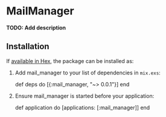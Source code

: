 # MailManager

**TODO: Add description**

## Installation

If [available in Hex](https://hex.pm/docs/publish), the package can be installed as:

  1. Add mail_manager to your list of dependencies in `mix.exs`:

        def deps do
          [{:mail_manager, "~> 0.0.1"}]
        end

  2. Ensure mail_manager is started before your application:

        def application do
          [applications: [:mail_manager]]
        end

